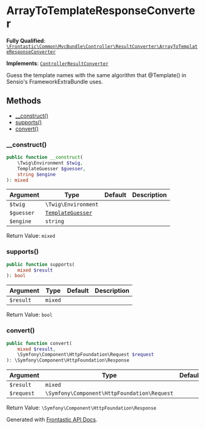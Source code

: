 #  ArrayToTemplateResponseConverter

**Fully Qualified**: [`\Frontastic\Common\MvcBundle\Controller\ResultConverter\ArrayToTemplateResponseConverter`](../../../../../src/php/MvcBundle/Controller/ResultConverter/ArrayToTemplateResponseConverter.php)

**Implements**: [`ControllerResultConverter`](ControllerResultConverter.md)

Guess the template names with the same algorithm that @Template() in Sensio's
FrameworkExtraBundle uses.

## Methods

* [__construct()](#__construct)
* [supports()](#supports)
* [convert()](#convert)

### __construct()

```php
public function __construct(
    \Twig\Environment $twig,
    TemplateGuesser $guesser,
    string $engine
): mixed
```

Argument|Type|Default|Description
--------|----|-------|-----------
`$twig`|`\Twig\Environment`||
`$guesser`|[`TemplateGuesser`](../../View/TemplateGuesser.md)||
`$engine`|`string`||

Return Value: `mixed`

### supports()

```php
public function supports(
    mixed $result
): bool
```

Argument|Type|Default|Description
--------|----|-------|-----------
`$result`|`mixed`||

Return Value: `bool`

### convert()

```php
public function convert(
    mixed $result,
    \Symfony\Component\HttpFoundation\Request $request
): \Symfony\Component\HttpFoundation\Response
```

Argument|Type|Default|Description
--------|----|-------|-----------
`$result`|`mixed`||
`$request`|`\Symfony\Component\HttpFoundation\Request`||

Return Value: `\Symfony\Component\HttpFoundation\Response`

Generated with [Frontastic API Docs](https://github.com/FrontasticGmbH/apidocs).
